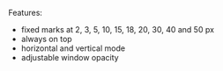 Features:

  * fixed marks at 2, 3, 5, 10, 15, 18, 20, 30, 40 and 50 px
  * always on top
  * horizontal and vertical mode
  * adjustable window opacity